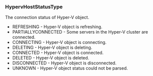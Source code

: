 ### HypervHostStatusType
The connection status of Hyper-V object.

- REFRESHING - Hyper-V object is refreshing.
- PARTIALLYCONNECTED - Some servers in the Hyper-V cluster are connected.
- CONNECTING - Hyper-V object is connecting.
- DELETING - Hyper-V object is deleting.
- CONNECTED - Hyper-V object is connected.
- DELETED - Hyper-V object is deleted.
- DISCONNECTED - Hyper-V object is disconnected.
- UNKNOWN - Hyper-V object status could
 not be parsed.
